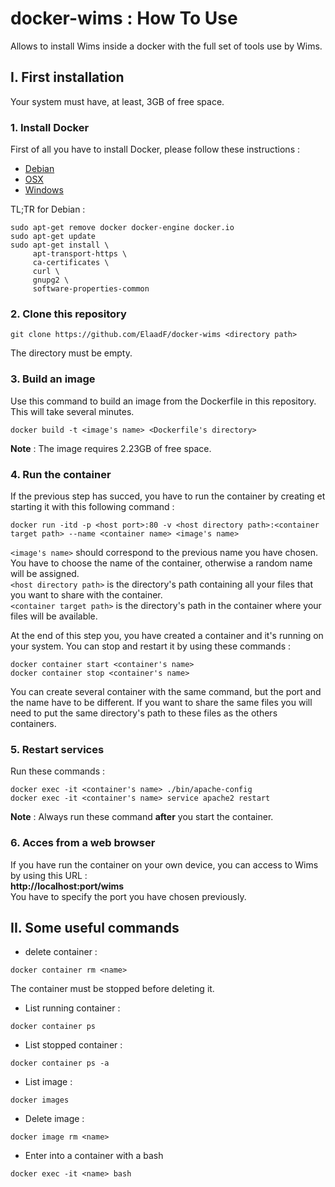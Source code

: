# **docker-wims** : How To Use
Allows to install Wims inside a docker with the full set of tools use by Wims.

## I. First installation
Your system must have, at least, 3GB of free space.

### 1. Install Docker
First of all you have to install Docker, please follow these instructions : 
+ [Debian](https://docs.docker.com/install/linux/docker-ce/debian/#uninstall-old-versions)
+ [OSX](https://docs.docker.com/docker-for-mac/install/)
+ [Windows](https://docs.docker.com/docker-for-windows/install/)

TL;TR for Debian :
```console
sudo apt-get remove docker docker-engine docker.io
sudo apt-get update
sudo apt-get install \
     apt-transport-https \
     ca-certificates \
     curl \
     gnupg2 \
     software-properties-common
 ```

### 2. Clone this repository
```console
git clone https://github.com/ElaadF/docker-wims <directory path>
```   
The directory must be empty.

### 3. Build an image
Use this command to build an image from the Dockerfile in this repository. This will take several minutes.   
```console
docker build -t <image's name> <Dockerfile's directory>
```   

__Note__ : The image requires 2.23GB of free space.
### 4. Run the container
If the previous step has succed, you have to run the container by creating et starting it with this following command :   
```console
docker run -itd -p <host port>:80 -v <host directory path>:<container target path> --name <container name> <image's name>
```   

```<image's name>``` should correspond to the previous name you have chosen.   
You have to choose the name of the container, otherwise a random name will be assigned.   
```<host directory path>``` is the directory's path containing all your files that you want to share with the container.   
```<container target path>``` is the directory's path in the container where your files will be available.    

At the end of this step you, you have created a container and it's running on your system. You can stop and restart it by using these commands :   
```console
docker container start <container's name>
docker container stop <container's name>
```   
You can create several container with the same command, but the port and the name have to be different. If you want to share the same files you will need to put the same directory's path to these files as the others containers.

### 5. Restart services
Run these commands :   
```console
docker exec -it <container's name> ./bin/apache-config
docker exec -it <container's name> service apache2 restart
```   

__Note__ : Always run these command **after** you start the container.

### 6. Acces from a web browser
If you have run the container on your own device, you can access to Wims by using this URL :   
**http://localhost:port/wims**   
You have to specify the port you have chosen previously.

## II. Some useful commands
+ delete container :
```console
docker container rm <name>
```
The container must be stopped before deleting it.

+ List running container :
```console
docker container ps 
```

+ List stopped container :
```console
docker container ps -a
```

+ List image :
```console
docker images
```

+ Delete image :
```console
docker image rm <name>
```
+ Enter into a container with a bash
```console
docker exec -it <name> bash
```


